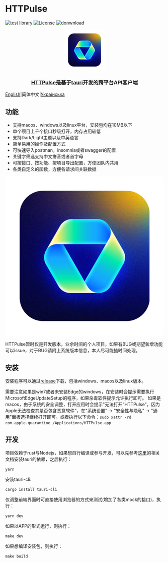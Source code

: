 <!--
 * @Author: feiqin
 * @Date: 2025-10-23 14:42:19
 * @LastEditors: feiqin
 * @LastEditTime: 2025-10-23 14:56:30
 * @Description: 
-->
# HTTPulse


[![test library](https://img.shields.io/github/workflow/status/vicanso/HTTPulse/test?label=test)](https://github.com/vicanso/HTTPulse/actions?query=workflow%3A%22test%22)
[![License](https://img.shields.io/badge/License-Apache%202-green.svg)](https://github.com/vicanso/HTTPulse)
[![donwnload](https://img.shields.io/github/downloads/vicanso/HTTPulse/total?label=Downloads&logoColor=fff&logo=GitHub)](https://github.com/vicanso/HTTPulse/releases)


<p align="center">
    <img src="./HTTPulse.png" alt="HTTPulse" width="128">
</p>

<h3 align="center">
<a href="https://github.com/vicanso/HTTPulse">HTTPulse</a>是基于<a href="https://github.com/tauri-apps/tauri">tauri</a>开发的跨平台API客户端
</h3>

[English](./README.md)|简体中文|[Українська](./README_uk.md)
## 功能

- 支持macos、windows以及linux平台，安装包均在10MB以下
- 单个项目上千个接口秒级打开，内存占用较低
- 支持Dark/Light主题以及中英语言
- 简单易用的操作及配置方式
- 可快速导入postman，insomnia或者swagger的配置
- 关键字筛选支持中文拼音或者首字母
- 可按接口、按功能、按项目导出配置，方便团队内共用
- 各类自定义的函数，方便各请求间关联数据


<p align="center">
    <img src="./asset/HTTPulse.png" alt="HTTPulse">
</p>

HTTPulse暂时仅是开发版本，业余时间的个人项目，如果有BUG或期望新增功能可以issue，对于BUG请附上系统版本信息，本人尽可能抽时间处理。


## 安装

安装程序可以通过[release](https://github.com/vicanso/HTTPulse/releases)下载，包括windows、macos以及linux版本。

需要注意如果是win7或者未安装Edge的windows，在安装时会提示需要执行MicrosoftEdgeUpdateSetup的程序，如果杀毒软件提示允许执行即可。
如果是macos，由于系统的安全调整，打开应用时会提示"无法打开"HTTPulse"，因为Apple无法检查其是否包含恶意软件"，在"系统设置" -> "安全性与隐私" -> "通用"面板选择继续打开即可。或者执行以下命令：`sudo xattr -rd com.apple.quarantine /Applications/HTTPulse.app`

## 开发

项目依赖于rust与Nodejs，如果想自行编译或参与开发，可以先参考[这里](https://tauri.app/v1/guides/getting-started/prerequisites)的相关文档安装tauri的依赖，之后执行：

```shell
yarn
```

安装tauri-cli:

```shell
cargo install tauri-cli
```

仅调整前端界面时可直接使用浏览器的方式来测试(增加了各类mock的接口)，执行：

```shell
yarn dev
```

如果以APP的形式运行，则执行：

```shell
make dev
```

如果想编译安装包，则执行：

```shell
make build
```